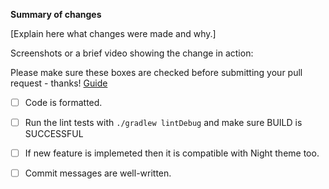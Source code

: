 **Summary of changes**

[Explain here what changes were made and why.]

Screenshots or a brief video showing the change in action:


Please make sure these boxes are checked before submitting your pull request - thanks! [Guide](./PULL_REQUEST_GUIDE.md)

- [ ] Code is formatted.

- [ ] Run the lint tests with `./gradlew lintDebug` and make sure BUILD is SUCCESSFUL

- [ ] If new feature is implemeted then it is compatible with Night theme too.

- [ ] Commit messages are well-written.
